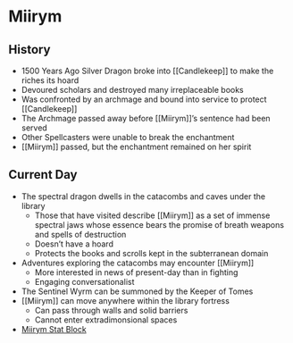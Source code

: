 # Miirym
## History
- 1500 Years Ago Silver Dragon broke into [[Candlekeep]] to make the riches its hoard
- Devoured scholars and destroyed many irreplaceable books
- Was confronted by an archmage and bound into service to protect [[Candlekeep]]
- The Archmage passed away before [[Miirym]]’s sentence had been served
- Other Spellcasters were unable to break the enchantment
- [[Miirym]] passed, but the enchantment remained on her spirit

## Current Day
- The spectral dragon dwells in the catacombs and caves under the library
    - Those that have visited describe [[Miirym]] as a set of immense spectral jaws whose essence bears the promise of breath weapons and spells of destruction
    - Doesn’t have a hoard
    - Protects the books and scrolls kept in the subterranean domain
- Adventures exploring the catacombs may encounter [[Miirym]]
    - More interested in news of present-day than in fighting
    - Engaging conversationalist
- The Sentinel Wyrm can be summoned by the Keeper of Tomes
- [[Miirym]] can move anywhere within the library fortress
    - Can pass through walls and solid barriers
    - Cannot enter extradimonsional spaces
- [Miirym Stat Block](https://www.dndbeyond.com/monsters/1528974-miirym)